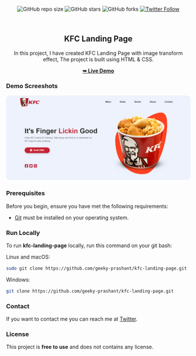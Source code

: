 <div align="center">
  
  ![GitHub repo size](https://img.shields.io/github/repo-size/geeky-prashant/kfc-landing-page)
  ![GitHub stars](https://img.shields.io/github/stars/geeky-prashant/kfc-landing-page)
  ![GitHub forks](https://img.shields.io/github/forks/geeky-prashant/kfc-landing-page?style=social)
  [![Twitter Follow](https://img.shields.io/twitter/follow/geekyprashant?style=social)](https://twitter.com/intent/follow?screen_name=geekyprashant)
 
  <br />

  <h2 align="center">KFC Landing Page</h2>

  In this project, I have created KFC Landing Page with image transform effect, The project is built using HTML & CSS.

  <a href="https://geeky-prashant.github.io/kfc-landing-page/"><strong>➥ Live Demo</strong></a>

</div>

### Demo Screeshots

![KFC Landing Page Desktop Demo](./readme-images/KFC-Landing-Page.png "Desktop Demo")

### Prerequisites

Before you begin, ensure you have met the following requirements:

* [Git](https://git-scm.com/downloads "Download Git") must be installed on your operating system.

### Run Locally

To run **kfc-landing-page** locally, run this command on your git bash:

Linux and macOS:

```bash
sudo git clone https://github.com/geeky-prashant/kfc-landing-page.git
```

Windows:

```bash
git clone https://github.com/geeky-prashant/kfc-landing-page.git
```

### Contact

If you want to contact me you can reach me at [Twitter](https://www.twitter.com/geekyprashant).

### License

This project is **free to use** and does not contains any license.
